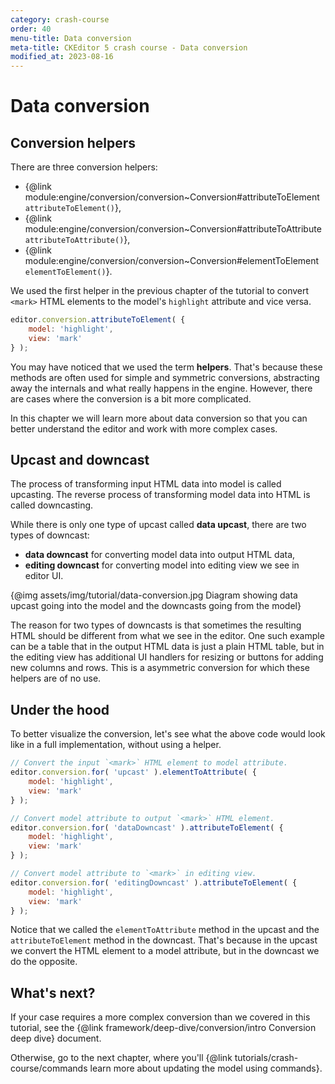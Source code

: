 ```yaml
---
category: crash-course
order: 40
menu-title: Data conversion
meta-title: CKEditor 5 crash course - Data conversion
modified_at: 2023-08-16
---
```


# Data conversion

## Conversion helpers

There are three conversion helpers:

* {@link module:engine/conversion/conversion~Conversion#attributeToElement `attributeToElement()`},
* {@link module:engine/conversion/conversion~Conversion#attributeToAttribute `attributeToAttribute()`},
* {@link module:engine/conversion/conversion~Conversion#elementToElement `elementToElement()`}.

We used the first helper in the previous chapter of the tutorial to convert `<mark>` HTML elements to the model's `highlight` attribute and vice versa.

```js
editor.conversion.attributeToElement( {
	model: 'highlight',
	view: 'mark'
} );
```

You may have noticed that we used the term **helpers**. That's because these methods are often used for simple and symmetric conversions, abstracting away the internals and what really happens in the engine. However, there are cases where the conversion is a bit more complicated.

In this chapter we will learn more about data conversion so that you can better understand the editor and work with more complex cases.

## Upcast and downcast

The process of transforming input HTML data into model is called upcasting. The reverse process of transforming model data into HTML is called downcasting.

While there is only one type of upcast called **data upcast**, there are two types of downcast:

* **data downcast** for converting model data into output HTML data,
* **editing downcast** for converting model into editing view we see in editor UI.

{@img assets/img/tutorial/data-conversion.jpg Diagram showing data upcast going into the model and the downcasts going from the model}

The reason for two types of downcasts is that sometimes the resulting HTML should be different from what we see in the editor. One such example can be a table that in the output HTML data is just a plain HTML table, but in the editing view has additional UI handlers for resizing or buttons for adding new columns and rows. This is a asymmetric conversion for which these helpers are of no use.

## Under the hood

To better visualize the conversion, let's see what the above code would look like in a full implementation, without using a helper.

```js
// Convert the input `<mark>` HTML element to model attribute.
editor.conversion.for( 'upcast' ).elementToAttribute( {
	model: 'highlight',
	view: 'mark'
} );

// Convert model attribute to output `<mark>` HTML element.
editor.conversion.for( 'dataDowncast' ).attributeToElement( {
	model: 'highlight',
	view: 'mark'
} );

// Convert model attribute to `<mark>` in editing view.
editor.conversion.for( 'editingDowncast' ).attributeToElement( {
	model: 'highlight',
	view: 'mark'
} );
```

Notice that we called the `elementToAttribute` method in the upcast and the `attributeToElement` method in the downcast. That's because in the upcast we convert the HTML element to a model attribute, but in the downcast we do the opposite.

## What's next?

If your case requires a more complex conversion than we covered in this tutorial, see the {@link framework/deep-dive/conversion/intro Conversion deep dive} document.

Otherwise, go to the next chapter, where you'll {@link tutorials/crash-course/commands learn more about updating the model using commands}.
